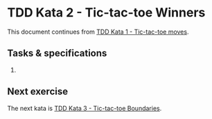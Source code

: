 # TDD Kata 2 - Tic-tac-toe Winners

This document continues from [TDD Kata 1 - Tic-tac-toe moves](tdd_kata1.md).

## Tasks & specifications

1. 

## Next exercise

The next kata is [TDD Kata 3 - Tic-tac-toe Boundaries](tdd_kata3.md).